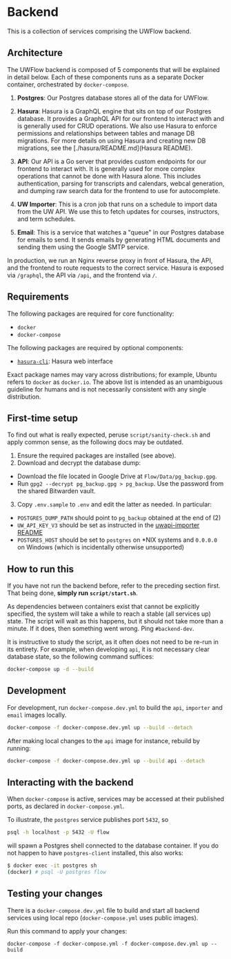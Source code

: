 # Backend

This is a collection of services comprising the UWFlow backend.

## Architecture

The UWFlow backend is composed of 5 components that will be explained in detail below.
Each of these components runs as a separate Docker container, orchestrated by `docker-compose`.

1. **Postgres**: Our Postgres database stores all of the data for UWFlow.

2. **Hasura**: Hasura is a GraphQL engine that sits on top of our Postgres database.
  It provides a GraphQL API for our frontend to interact with and is generally used for CRUD operations.
  We also use Hasura to enforce permissions and relationships between tables and manage DB migrations.
  For more details on using Hasura and creating new DB migrations, see the [./hasura/README.md](Hasura README).

3. **API**: Our API is a Go server that provides custom endpoints for our frontend to interact with.
  It is generally used for more complex operations that cannot be done with Hasura alone.
  This includes authentication, parsing for transcripts and calendars, webcal generation,
  and dumping raw search data for the frontend to use for autocomplete.

4. **UW Importer**: This is a cron job that runs on a schedule to import data from the UW API.
  We use this to fetch updates for courses, instructors, and term schedules.

5. **Email**: This is a service that watches a "queue" in our Postgres database for emails to send.
  It sends emails by generating HTML documents and sending them using the Google SMTP service.

In production, we run an Nginx reverse proxy in front of Hasura, the API, and the frontend
to route requests to the correct service. Hasura is exposed via `/graphql`, the API via `/api`,
and the frontend via `/`.

## Requirements

The following packages are required for core functionality:

- `docker`
- `docker-compose`

The following packages are required by optional components:

- [`hasura-cli`](https://hasura.io/docs/latest/hasura-cli/install-hasura-cli/#install): Hasura web interface

Exact package names may vary across distributions;
for example, Ubuntu refers to `docker` as `docker.io`.
The above list is intended as an unambiguous guideline for humans
and is not necessarily consistent with any single distribution.

## First-time setup

To find out what is really expected, peruse `script/sanity-check.sh`
and apply common sense, as the following docs may be outdated.

1. Ensure the required packages are installed (see above).
2. Download and decrypt the database dump:
  - Download the file located in Google Drive at `Flow/Data/pg_backup.gpg`.
  - Run `gpg2 --decrypt pg_backup.gpg > pg_backup`.
    Use the password from the shared Bitwarden vault.
3. Copy `.env.sample` to `.env` and edit the latter as needed. In particular:
  - `POSTGRES_DUMP_PATH` should point to `pg_backup` obtained at the end of (2)
  - `UW_API_KEY_V3` should be set as instructed in the
    [uwapi-importer README](uwapi-importer/README.md)
  - `POSTGRES_HOST` should be set to `postgres` on \*NIX systems
    and `0.0.0.0` on Windows (which is incidentally otherwise unsupported)

## How to run this

If you have not run the backend before, refer to the preceding section first.
That being done, **simply run `script/start.sh`**.

As dependencies between containers exist that cannot be explicitly specified,
the system will take a while to reach a stable (all services up) state.
The script will wait as this happens, but it should not take more than a minute.
If it does, then something went wrong. Ping `#backend-dev`.

It is instructive to study the script, as it often does not need to be re-run
in its entirety. For example, when developing `api`, it is
not necessary clear database state, so the following command suffices:
```sh
docker-compose up -d --build
```

## Development

For development, run `docker-compose.dev.yml` to build the `api`, `importer` and `email` images locally. 

```sh
docker-compose -f docker-compose.dev.yml up --build --detach
```

After making local changes to the `api` image for instance, rebuild by running:

```sh
docker-compose -f docker-compose.dev.yml up --build api --detach
```

## Interacting with the backend

When `docker-compose` is active, services may be accessed
at their published ports, as declared in `docker-compose.yml`.

To illustrate, the `postgres` service publishes port `5432`, so
```sh
psql -h localhost -p 5432 -U flow
```
will spawn a Postgres shell connected to the database container.
If you do not happen to have `postgres-client` installed, this also works:
```sh
$ docker exec -it postgres sh
(docker) # psql -U postgres flow 
```

## Testing your changes 
There is a `docker-compose.dev.yml` file to build and start all backend services using local repo (`docker-compose.yml` uses public images). 

Run this command to apply your changes: 

```
docker-compose -f docker-compose.yml -f docker-compose.dev.yml up --build
```
